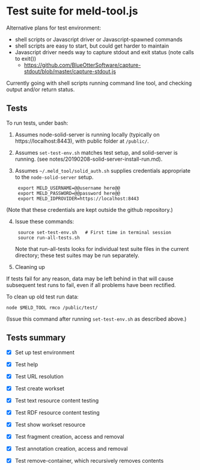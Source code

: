 # Test suite for meld-tool.js

Alternative plans for test environment: 

- shell scripts or Javascript driver or Javascript-spawned commands
- shell scripts are easy to start, but could get harder to maintain
- Javascript driver needs way to capture stdout and exit status (note calls to exit())
    - https://github.com/BlueOtterSoftware/capture-stdout/blob/master/capture-stdout.js

Currently going with shell scripts running command line tool, and checking output and/or return status.


## Tests

To run tests, under bash:

1. Assumes node-solid-server is running locally (typically on https://localhost:8443), with public folder at `/public/`.

2. Assumes `set-test-env.sh` matches test setup, and solid-server is running.  (see notes/20190208-solid-server-install-run.md).

3. Assumes `~/.meld_tool/solid_auth.sh` supplies credentials appropriate to the `node-solid-server` setup.

        export MELD_USERNAME=@@username here@@
        export MELD_PASSWORD=@@password here@@
        export MELD_IDPROVIDER=https://localhost:8443

(Note that these credentials are kept outside the github repository.)

4. Issue these commands:

        source set-test-env.sh   # First time in terminal session
        source run-all-tests.sh

    Note that run-all-tests looks for individual test suite files in the current directory; these test suites may be run separately.

5. Cleaning up

If tests fail for any reason, data may be left behind in that will cause subsequent test runs to fail, even if all problems have been rectified.

To clean up old test run data:

    node $MELD_TOOL rmco /public/test/

(Issue this command after running `set-test-env.sh` as described above.)


## Tests summary

- [x] Set up test environment
- [x] Test help
- [x] Test URL resolution
- [x] Test create workset
- [x] Test text resource content testing
- [x] Test RDF resource content testing
- [x] Test show workset resource
- [x] Test fragment creation, access and removal
- [x] Test annotation creation, access and removal
- [x] Test remove-container, which recursively removes contents

